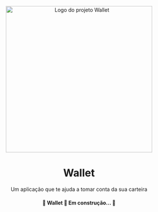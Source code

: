 <div align="center">
<img width="400" title="Logo do projeto Wallet" src="https://user-images.githubusercontent.com/82418521/136878565-2bddaff1-aca3-42a6-95df-52fc18b24101.png"/>
<h1>Wallet</h1>
<p>Um aplicação que te ajuda a tomar conta da sua carteira</p>
<h4> 
	🚧 Wallet 🚀 Em construção...  🚧
</h4>
</div>
